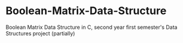 # Boolean-Matrix-Data-Structure
Boolean Matrix Data Structure in C,  second year first semester's Data Structures project (partially)
